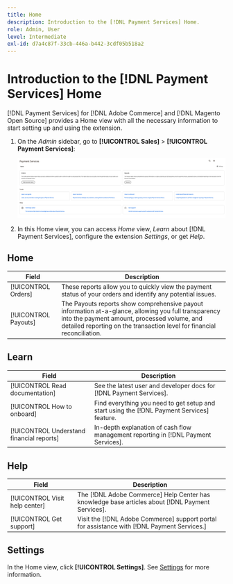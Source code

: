 ```yaml
---
title: Home
description: Introduction to the [!DNL Payment Services] Home.
role: Admin, User
level: Intermediate
exl-id: d7a4c87f-33cb-446a-b442-3cdf05b518a2
---
```

# Introduction to the [!DNL Payment Services] Home

[!DNL Payment Services] for [!DNL Adobe Commerce] and [!DNL Magento Open Source] provides a Home view with all the necessary information to start setting up and using the extension.

1. On the _Admin_ sidebar, go to **[!UICONTROL Sales]** > **[!UICONTROL Payment Services]**:

   ![Home view](assets/home-view.png)

1. In this Home view, you can access _Home_ view, _Learn_ about [!DNL Payment Services], configure the extension _Settings_, or get _Help_.

## Home

| Field | Description |
|---|---|
| [!UICONTROL Orders] | These reports allow you to quickly view the payment status of your orders and identify any potential issues. |
| [!UICONTROL Payouts] | The Payouts reports show comprehensive payout information at-a-glance, allowing you full transparency into the payment amount, processed volume, and detailed reporting on the transaction level for financial reconciliation. |

## Learn

| Field | Description |
|---|---|
| [!UICONTROL Read documentation] | See the latest user and developer docs for [!DNL Payment Services]. |
| [!UICONTROL How to onboard] | Find everything you need to get setup and start using the [!DNL Payment Services] feature. |
| [!UICONTROL Understand financial reports] | In-depth explanation of cash flow management reporting in [!DNL Payment Services]. |

## Help

| Field | Description |
|---|---|
| [!UICONTROL Visit help center] | The [!DNL Adobe Commerce] Help Center has knowledge base articles about [!DNL Payment Services]. |
| [!UICONTROL Get support] | Visit the [!DNL Adobe Commerce] support portal for assistance with [!DNL Payment Services.] |

## Settings

In the Home view, click **[!UICONTROL Settings]**. See [Settings](settings.md) for more information.
